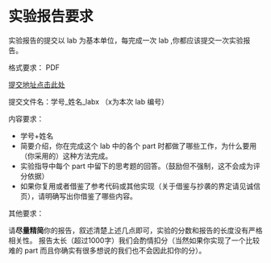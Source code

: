 # 实验报告要求

实验报告的提交以 lab 为基本单位，每完成一次 lab ,你都应该提交一次实验报告。

格式要求： PDF 

[提交地址点击此处](https://bhpan.buaa.edu.cn:443/link/413EA0802B7A7627A6B5112531C40772)

提交文件名：学号_姓名\_labx （x为本次 lab 编号）

内容要求：

- 学号+姓名
- 简要介绍，你在完成这个 lab 中的各个 part 时都做了哪些工作，为什么要用（你采用的）这种方法完成。
- 实验指导中每个 part 中留下的思考题的回答。（鼓励但不强制，这不会成为评分依据）
- 如果你复用或者借鉴了参考代码或其他实现（关于借鉴与抄袭的界定请见诚信页），请明确写出你借鉴了哪些内容。

其他要求：

请**尽量精简**你的报告，叙述清楚上述几点即可，实验的分数和报告的长度没有严格相关性。
报告太长（超过1000字）我们会酌情扣分（当然如果你实现了一个比较难的 part 而且你确实有很多想说的我们也不会因此扣你的分）。

